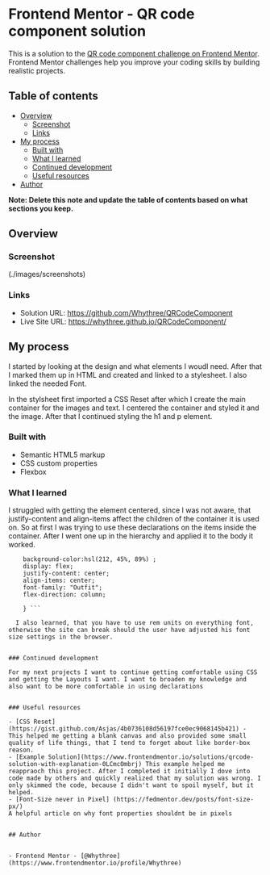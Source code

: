 # Frontend Mentor - QR code component solution

This is a solution to the [QR code component challenge on Frontend Mentor](https://www.frontendmentor.io/challenges/qr-code-component-iux_sIO_H). Frontend Mentor challenges help you improve your coding skills by building realistic projects. 

## Table of contents

- [Overview](#overview)
  - [Screenshot](#screenshot)
  - [Links](#links)
- [My process](#my-process)
  - [Built with](#built-with)
  - [What I learned](#what-i-learned)
  - [Continued development](#continued-development)
  - [Useful resources](#useful-resources)
- [Author](#author)


**Note: Delete this note and update the table of contents based on what sections you keep.**

## Overview

### Screenshot

(./images/screenshots)


### Links

- Solution URL: https://github.com/Whythree/QRCodeComponent
- Live Site URL: https://whythree.github.io/QRCodeComponent/

## My process
I started by looking at the design and what elements I woudl need. After that I marked them up in HTML and created and linked to a stylesheet. I also linked the needed Font. 

In the stylsheet  first imported a CSS Reset after which I create the main container for the images and text. I centered the container and styled it and the image. 
After that I continued styling the h1 and p element.
### Built with

- Semantic HTML5 markup
- CSS custom properties
- Flexbox


### What I learned

I struggled with getting the element centered, since I was not aware, that justify-content and align-items affect the children of the container it is used on. So at first I was trying to use these declarations on the items inside the container. After I went one up in the hierarchy and applied it to the body it worked. 

``` body{
    background-color:hsl(212, 45%, 89%) ;
    display: flex;
    justify-content: center;
    align-items: center;
    font-family: "Outfit";
    flex-direction: column;

    } ```

  I also learned, that you have to use rem units on everything font, otherwise the site can break should the user have adjusted his font size settings in the browser.   

  
### Continued development

For my next projects I want to continue getting comfortable using CSS and getting the Layouts I want. I want to broaden my knowledge and also want to be more comfortable in using declarations


### Useful resources

- [CSS Reset](https://gist.github.com/Asjas/4b0736108d56197fce0ec9068145b421) - This helped me getting a blank canvas and also provided some small quality of life things, that I tend to forget about like border-box reason.
- [Example Solution](https://www.frontendmentor.io/solutions/qrcode-solution-with-explanation-0LCmcOmbrj) This example helped me reappraoch this project. After I completed it initially I dove into code made by others and quickly realized that my solution was wrong. I only skimmed the code, because I didn't want to spoil myself, but it helped.
- [Font-Size never in Pixel] (https://fedmentor.dev/posts/font-size-px/) 
A helpful article on why font properties shouldnt be in pixels


## Author


- Frontend Mentor - [@Whythree](https://www.frontendmentor.io/profile/Whythree)



